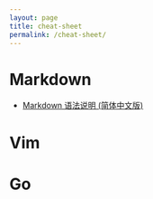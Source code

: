 ```yaml
---
layout: page
title: cheat-sheet
permalink: /cheat-sheet/
---
```


Markdown
========

* [Markdown 语法说明 (简体中文版)](http://wowubuntu.com/markdown/)

Vim
====

Go
===



